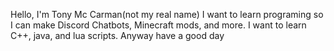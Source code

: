 Hello, 
I'm Tony Mc Carman(not my real name) I want to learn programing so I can make Discord Chatbots, Minecraft mods, and more. 
I want to learn C++, java, and lua scripts.
Anyway have a good day
